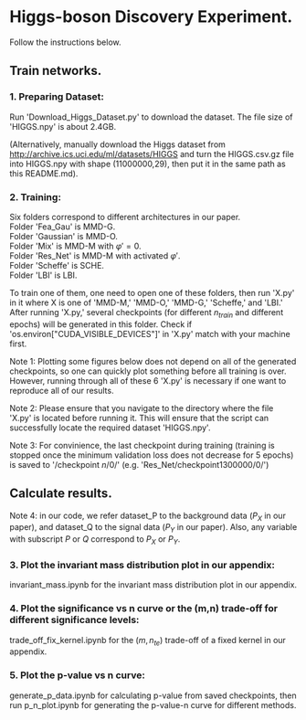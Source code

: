 # Higgs-boson Discovery Experiment.
Follow the instructions below.
## Train networks.
### 1. Preparing Dataset:
Run 'Download_Higgs_Dataset.py' to download the dataset.  The file size of 'HIGGS.npy' is about 2.4GB. 

(Alternatively, manually download the Higgs dataset from http://archive.ics.uci.edu/ml/datasets/HIGGS and turn the HIGGS.csv.gz file into HIGGS.npy with shape (11000000,29), then put it in the same path as this README.md).  
### 2. Training:  
Six folders correspond to different architectures in our paper.  
Folder 'Fea_Gau' is MMD-G.  
Folder 'Gaussian' is MMD-O.  
Folder 'Mix' is MMD-M with $\varphi'=0$.  
Folder 'Res_Net' is MMD-M with activated $\varphi'$.    
Folder 'Scheffe' is SCHE.  
Folder 'LBI' is LBI.    

To train one of them, one need to open one of these folders, then run 'X.py' in it where X is one of 'MMD-M,' 'MMD-O,' 'MMD-G,' 'Scheffe,' and 'LBI.' After running 'X.py,' several checkpoints (for different $n_{train}$ and different epochs) will be generated in this folder. Check if 'os.environ["CUDA_VISIBLE_DEVICES"]' in 'X.py' match with your machine first.

Note 1: Plotting some figures below does not depend on all of the generated checkpoints, so one can quickly plot something before all training is over. However, running through all of these 6 'X.py' is necessary if one want to reproduce all of our results. 

Note 2: Please ensure that you navigate to the directory where the file 'X.py' is located before running it. This will ensure that the script can successfully locate the required dataset 'HIGGS.npy'.

Note 3: For convinience, the last checkpoint during training (training is stopped once the minimum validation loss does not decrease for 5 epochs) is saved to '/checkpoint $n$/0/' (e.g. 'Res_Net/checkpoint1300000/0/')
## Calculate results.
Note 4: in our code, we refer dataset_P to the background data ($P_X$ in our paper), and dataset_Q to the signal data ($P_Y$ in our paper). Also, any variable with subscript $P$ or $Q$ correspond to $P_X$ or $P_Y$.
### 3. Plot the invariant mass distribution plot in our appendix:
invariant_mass.ipynb for the invariant mass distribution plot in our appendix.
### 4. Plot the significance vs n curve or the (m,n) trade-off for different significance levels:
trade_off_fix_kernel.ipynb for the $(m,n_{te})$ trade-off of a fixed kernel in our appendix.
### 5. Plot the p-value vs n curve: 
generate_p_data.ipynb for calculating p-value from saved checkpoints, then run p_n_plot.ipynb for generating the p-value-n curve for different methods.  
